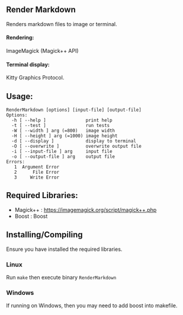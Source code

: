## Render Markdown
Renders markdown files to image or terminal.

#### Rendering:
ImageMagick (Magick++ API)

#### Terminal display:
Kitty Graphics Protocol.

## Usage:
```
RenderMarkdown [options] [input-file] [output-file]
Options:
  -h [ --help ]               print help
  -t [ --test ]               run tests
  -W [ --width ] arg (=800)   image width
  -H [ --height ] arg (=1000) image height
  -d [ --display ]            display to terminal
  -O [ --overwrite ]          overwrite output file
  -i [ --input-file ] arg     input file
  -o [ --output-file ] arg    output file
Errors:
   1  Argument Error
   2      File Error
   3     Write Error
```


## Required Libraries:
- Magick++ : https://imagemagick.org/script/magick++.php
- Boost    : Boost

## Installing/Compiling
Ensure you have installed the required libraries.

### Linux
Run `make` then execute binary `RenderMarkdown`

### Windows
If running on Windows, then you may need to add boost into makefile.
